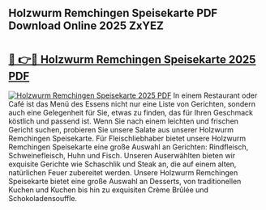 ## Holzwurm Remchingen Speisekarte PDF Download Online 2025 ZxYEZ

# <h2><a href="http://gc70zpp.nevu.top/?p=Holzwurm+Remchingen+Speisekarte">🔗 👉🔴 Holzwurm Remchingen Speisekarte 2025 PDF</a></h2>

[![Holzwurm Remchingen Speisekarte 2025 PDF](https://i.imgur.com/dBaPXMq.png)](http://gc70zpp.nevu.top/?p=Holzwurm+Remchingen+Speisekarte)
In einem Restaurant oder Café ist das Menü des Essens nicht nur eine Liste von Gerichten, sondern auch eine Gelegenheit für Sie, etwas zu finden, das für Ihren Geschmack köstlich und passend ist. Wenn Sie nach einem leichten und frischen Gericht suchen, probieren Sie unsere Salate aus unserer Holzwurm Remchingen Speisekarte. Für Fleischliebhaber bietet unsere Holzwurm Remchingen Speisekarte eine große Auswahl an Gerichten: Rindfleisch, Schweinefleisch, Huhn und Fisch. Unseren Auserwählten bieten wir exquisite Gerichte wie Schaschlik und Steak an, die auf einem alten, natürlichen Feuer zubereitet werden. Unsere Holzwurm Remchingen Speisekarte bietet eine große Auswahl an Desserts, von traditionellen Kuchen und Kuchen bis hin zu exquisiten Crème Brûlée und Schokoladensouffle.
